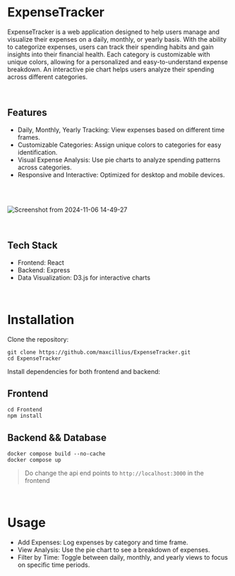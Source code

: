 # ExpenseTracker

ExpenseTracker is a web application designed to help users manage and visualize their expenses on a daily, monthly, or yearly basis. With the ability to categorize expenses, users can track their spending habits and gain insights into their financial health. Each category is customizable with unique colors, allowing for a personalized and easy-to-understand expense breakdown. An interactive pie chart helps users analyze their spending across different categories.

</br>

## Features

- Daily, Monthly, Yearly Tracking: View expenses based on different time frames.
- Customizable Categories: Assign unique colors to categories for easy identification.
- Visual Expense Analysis: Use pie charts to analyze spending patterns across categories.
- Responsive and Interactive: Optimized for desktop and mobile devices.

</br>
</br>

![Screenshot from 2024-11-06 14-49-27](https://github.com/user-attachments/assets/80eb012b-7865-47ec-9268-c78c08e49962)


</br>

## Tech Stack

- Frontend: React
- Backend: Express
- Data Visualization: D3.js for interactive charts

</br>

# Installation
Clone the repository:
```
git clone https://github.com/maxcillius/ExpenseTracker.git
cd ExpenseTracker
```

Install dependencies for both frontend and backend:

## Frontend
```
cd Frontend
npm install
```

## Backend && Database
```
docker compose build --no-cache
docker compose up
```

> Do change the api end points to ```http://localhost:3000``` in the frontend

</br>

# Usage
- Add Expenses: Log expenses by category and time frame.
- View Analysis: Use the pie chart to see a breakdown of expenses.
- Filter by Time: Toggle between daily, monthly, and yearly views to focus on specific time periods.
